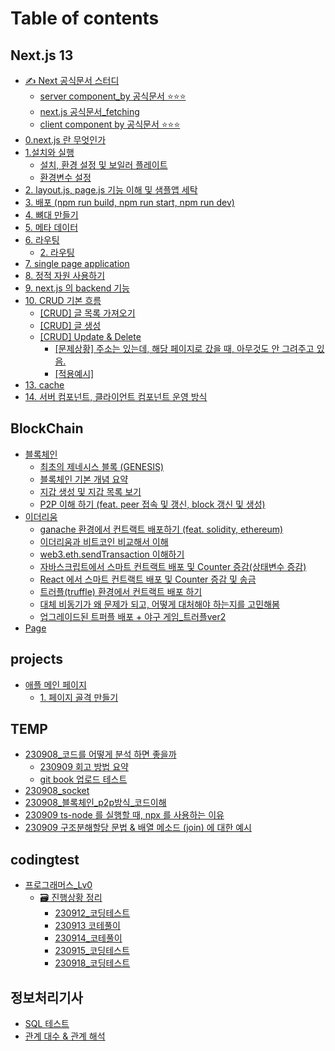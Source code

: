 # Table of contents

## Next.js 13

* [✍ Next 공식문서 스터디](README.md)
  * [server component\_by 공식문서 ⭐⭐⭐](next.js-13/next/server-component\_by.md)
  * [next.js 공식문서\_fetching](next.js-13/12.-next.js-\_fetching.md)
  * [client component by 공식문서 ⭐⭐⭐](next.js-13/next/client-component-by.md)
* [0.next.js 란 무엇인가](next.js-13/0.next.js.md)
* [1.설치와 실행](next.js-13/1./README.md)
  * [설치, 환경 설정 및 보일러 플레이트](next.js-13/1./1..md)
  * [환경변수 설정](next.js-13/undefined.md)
* [2. layout.js, page.js 기능 이해 및 샘플앱 세탁](next.js-13/2.-layout.js-page.js.md)
* [3. 배포 (npm run build, npm run start, npm run dev)](next.js-13/3.-npm-run-build-npm-run-start-npm-run-dev.md)
* [4. 뼈대 만들기](next.js-13/4..md)
* [5. 메타 데이터](next.js-13/5..md)
* [6. 라우팅](next.js-13/6./README.md)
  * [2. 라우팅](next.js-13/6./2..md)
* [7. single page application](next.js-13/7.-single-page-application.md)
* [8. 정적 자원 사용하기](next.js-13/8..md)
* [9. next.js 의 backend 기능](next.js-13/9.-next.js-backend.md)
* [10. CRUD 기본 흐름](next.js-13/4.-crud.md)
  * [\[CRUD\] 글 목록 가져오기](next.js-13/10.-crud.md)
  * [\[CRUD\] 글 생성](next.js-13/11.-crud.md)
  * [\[CRUD\] Update & Delete](next.js-13/12.-crud-update-and-delete/README.md)
    * [\[문제상황\] 주소는 있는데, 해당 페이지로 갔을 때, 아무것도 안 그려주고 있음.](next.js-13/12.-crud-update-and-delete/untitled.md)
    * [\[적용예시\]](next.js-13/12.-crud-update-and-delete/undefined.md)
* [13. cache](next.js-13/13.-cache.md)
* [14. 서버 컴포넌트, 클라이언트 컴포넌트 운영 방식](next.js-13/3..md)

## BlockChain

* [블록체인](<README (1).md>)
  * [최초의 제네시스 블록 (GENESIS)](blockchain/undefined/genesis.md)
  * [블록체인 기본 개념 요약](blockchain/undefined/undefined.md)
  * [지갑 생성 및 지갑 목록 보기](blockchain/undefined/undefined-1.md)
  * [P2P 이해 하기 (feat. peer 접속 및 갱신, block 갱신 및 생성)](blockchain/undefined/p2p-feat.-peer-block.md)
* [이더리움](blockchain/undefined-1/README.md)
  * [ganache 환경에서 컨트랙트 배포하기 (feat. solidity, ethereum)](blockchain/undefined-1/ganache-feat.-solidity-ethereum.md)
  * [이더리움과 비트코인 비교해서 이해](blockchain/undefined-1/undefined.md)
  * [web3.eth.sendTransaction 이해하기](blockchain/undefined-1/web3.eth.sendtransaction.md)
  * [자바스크립트에서 스마트 컨트랙트 배포  및 Counter 증감(상태변수 증감)](blockchain/undefined-1/counter.md)
  * [React 에서 스마트 컨트랙트 배포 및 Counter 증감 및 송금](blockchain/undefined-1/react-counter.md)
  * [트러플(truffle) 환경에서 컨트랙트 배포 하기](blockchain/undefined-1/truffle.md)
  * [대체 비동기가 왜 문제가 되고, 어떻게 대처해야 하는지를 고민해봄](blockchain/undefined-1/undefined-1.md)
  * [업그레이드된 트퍼플 배포 + 야구 게임\_트러플ver2](blockchain/undefined-1/+-\_-ver2.md)
* [Page](blockchain/page.md)

## projects

* [애플 메인 페이지](projects/undefined/README.md)
  * [1. 페이지 골격 만들기](projects/undefined/1..md)

## TEMP

* [230908\_코드를 어떻게 분석 하면 좋을까](temp/230908\_/README.md)
  * [230909 회고 방법 요약](temp/230908\_/230909.md)
  * [git book 업로드 테스트](temp/230908\_/readme.md)
* [230908\_socket](temp/readme.md)
* [230908\_블록체인\_p2p방식\_코드이해](temp/230908\_-\_p2p-\_.md)
* [230909 ts-node 를 실행할 때, npx 를 사용하는 이유](temp/230909-ts-node-npx.md)
* [230909 구조분해할당 문법 & 배열 메소드 (join) 에 대한 예시](temp/230909-and-join.md)

## codingtest

* [프로그래머스\_Lv0](codingtest/\_lv0/README.md)
  * [🗃 진행상황 정리](codingtest/\_lv0/undefined/README.md)
    * [230912\_코딩테스트](codingtest/\_lv0/undefined/230912\_.md)
    * [230913 코테풀이](codingtest/\_lv0/undefined/230913.md)
    * [230914\_코테풀이](codingtest/\_lv0/undefined/230914\_.md)
    * [230915\_코딩테스트](codingtest/\_lv0/undefined/230915\_.md)
    * [230918\_코딩테스트](codingtest/\_lv0/undefined/230918\_.md)

## 정보처리기사

* [SQL 테스트](undefined-1/undefined.md)
* [관계 대수 & 관계 해석](undefined/and.md)
